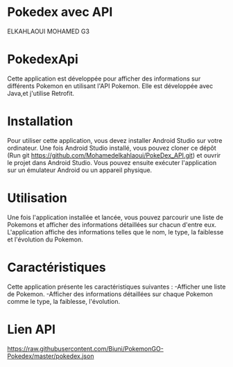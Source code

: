 # Pokedex avec API

ELKAHLAOUI MOHAMED G3

# PokedexApi
Cette application est développée pour afficher des informations sur différents Pokemon en utilisant l'API Pokemon. Elle est développée avec Java,et j'utilise Retrofit.

# Installation
Pour utiliser cette application, vous devez installer Android Studio sur votre ordinateur. Une fois Android Studio installé, vous pouvez cloner ce dépôt (Run git  https://github.com/Mohamedelkahlaoui/PokeDex_API.git) et ouvrir le projet dans Android Studio. Vous pouvez ensuite exécuter l'application sur un émulateur Android ou un appareil physique.

# Utilisation
Une fois l'application installée et lancée, vous pouvez parcourir une liste de Pokemons et afficher des informations détaillées sur chacun d'entre eux. L'application affiche des informations telles que le nom, le type, la faiblesse et l'évolution du Pokemon.

# Caractéristiques
Cette application présente les caractéristiques suivantes :
    -Afficher une liste de Pokemon.
    -Afficher des informations détaillées sur chaque Pokemon comme le type, la faiblesse, l'évolution.
 
 # Lien API
 https://raw.githubusercontent.com/Biuni/PokemonGO-Pokedex/master/pokedex.json
